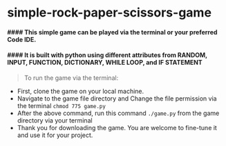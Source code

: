 # simple-rock-paper-scissors-game

#### #### This simple game can be played via the terminal or your preferred Code IDE.
#### #### It is built with python using different attributes from RANDOM, INPUT, FUNCTION, DICTIONARY, WHILE LOOP, and IF STATEMENT

> To run the game via the terminal:
* First, clone the game on your local machine.
* Navigate to the game file directory and Change the file permission via the terminal ``` chmod 775 game.py ```
* After the above command, run this command ``` ./game.py ``` from the game directory via your terminal
* Thank you for downloading the game. You are welcome to fine-tune it and use it for your project. 
